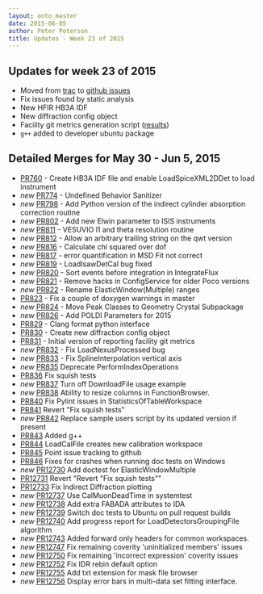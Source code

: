 ```yaml
---
layout: onto_master
date: 2015-06-05
author: Peter Peterson
title: Updates - Week 23 of 2015
---
```

Updates for week 23 of 2015
---------------------------
* Moved from [trac](http://trac.mantidproject.org/mantid/) to [github issues](https://github.com/mantidproject/mantid/issues)
* Fix issues found by static analysis
* New HFIR HB3A IDF
* New diffraction config object
* Facility git metrics generation script \([results](https://github.com/mantidproject/documents/tree/master/Project-Management/reports)\)
* `g++` added to developer ubuntu package

Detailed Merges for May 30 - Jun 5, 2015
----------------------------------------
* [PR760](https://github.com/mantidproject/mantid/pull/760) - Create HB3A IDF file and enable LoadSpiceXML2DDet to load instrument
* *new* [PR774](https://github.com/mantidproject/mantid/pull/774) - Undefined Behavior Sanitizer
* *new* [PR798](https://github.com/mantidproject/mantid/pull/798) - Add Python version of the indirect cylinder absorption correction routine
* *new* [PR802](https://github.com/mantidproject/mantid/pull/802) - Add new Elwin parameter to ISIS instruments
* *new* [PR811](https://github.com/mantidproject/mantid/pull/811) - VESUVIO l1 and theta resolution routine
* *new* [PR812](https://github.com/mantidproject/mantid/pull/812) - Allow an arbitrary trailing string on the qwt version
* *new* [PR816](https://github.com/mantidproject/mantid/pull/816) - Calculate chi squared over dof
* *new* [PR817](https://github.com/mantidproject/mantid/pull/817) - error quantification in MSD Fit not correct
* *new* [PR819](https://github.com/mantidproject/mantid/pull/819) - LoadIsawDetCal bug fixed
* *new* [PR820](https://github.com/mantidproject/mantid/pull/820) - Sort events before integration in IntegrateFlux
* *new* [PR821](https://github.com/mantidproject/mantid/pull/821) - Remove hacks in ConfigService for older Poco versions
* *new* [PR822](https://github.com/mantidproject/mantid/pull/822) - Rename ElasticWindow(Multiple) ranges
* [PR823](https://github.com/mantidproject/mantid/pull/823) - Fix a couple of doxygen warnings in master
* *new* [PR824](https://github.com/mantidproject/mantid/pull/824) - Move Peak Classes to Geometry Crystal Subpackage
* *new* [PR826](https://github.com/mantidproject/mantid/pull/826) - Add POLDI Parameters for 2015
* [PR829](https://github.com/mantidproject/mantid/pull/829) - Clang format python interface
* [PR830](https://github.com/mantidproject/mantid/pull/830) - Create new diffraction config object
* [PR831](https://github.com/mantidproject/mantid/pull/831) - Initial version of reporting facility git metrics
* *new* [PR832](https://github.com/mantidproject/mantid/pull/832) - Fix LoadNexusProcessed bug
* *new* [PR833](https://github.com/mantidproject/mantid/pull/833) - Fix SplineInterpolation vertical axis
* *new* [PR835](https://github.com/mantidproject/mantid/pull/835) Deprecate PerformIndexOperations
* [PR836](https://github.com/mantidproject/mantid/pull/836) Fix squish tests
* *new* [PR837](https://github.com/mantidproject/mantid/pull/837) Turn off DownloadFile usage example
* *new* [PR838](https://github.com/mantidproject/mantid/pull/838) Ability to resize columns in FunctionBrowser.
* [PR840](https://github.com/mantidproject/mantid/pull/840) Fix Pylint issues in StatisticsOfTableWorkspace
* [PR841](https://github.com/mantidproject/mantid/pull/841) Revert "Fix squish tests"
* *new* [PR842](https://github.com/mantidproject/mantid/pull/842) Replace sample users script by its updated version if present
* [PR843](https://github.com/mantidproject/mantid/pull/843) Added g++
* [PR844](https://github.com/mantidproject/mantid/pull/844) LoadCalFile creates new calibration workspace
* [PR845](https://github.com/mantidproject/mantid/pull/845) Point issue tracking to github
* [PR846](https://github.com/mantidproject/mantid/pull/846) Fixes for crashes when running doc tests on Windows
* *new* [PR12730](https://github.com/mantidproject/mantid/pull/12730) Add doctest for ElasticWindowMultiple
* [PR12731](https://github.com/mantidproject/mantid/pull/12731) Revert "Revert "Fix squish tests""
* [PR12733](https://github.com/mantidproject/mantid/pull/12733) Fix Indirect Diffraction plotting
* *new* [PR12737](https://github.com/mantidproject/mantid/pull/12737) Use CalMuonDeadTime in systemtest
* *new* [PR12738](https://github.com/mantidproject/mantid/pull/12738) Add extra FABADA attributes to IDA
* *new* [PR12739](https://github.com/mantidproject/mantid/pull/12739) Switch doc tests to Ubuntu on pull request builds
* *new* [PR12740](https://github.com/mantidproject/mantid/pull/12740) Add progress report for LoadDetectorsGroupingFile algorithm
* *new* [PR12743](https://github.com/mantidproject/mantid/pull/12743) Added forward only headers for common workspaces.
* *new* [PR12747](https://github.com/mantidproject/mantid/pull/12747) Fix remaining coverity 'uninitialized members' issues
* *new* [PR12750](https://github.com/mantidproject/mantid/pull/12750) Fix remaining 'incorrect expression' coverity issues
* *new* [PR12752](https://github.com/mantidproject/mantid/pull/12752) Fix IDR rebin default option
* *new* [PR12755](https://github.com/mantidproject/mantid/pull/12755) Add txt extension for mask file browser
* *new* [PR12756](https://github.com/mantidproject/mantid/pull/12756) Display error bars in multi-data set fitting interface.
